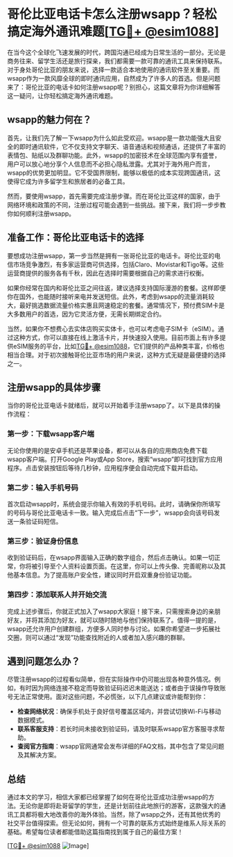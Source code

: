 # 哥伦比亚电话卡怎么注册wsapp？轻松搞定海外通讯难题[[TG💪+ @esim1088](https://t.me/s/esim1088)]

在当今这个全球化飞速发展的时代，跨国沟通已经成为日常生活的一部分。无论是商务往来、留学生活还是旅行探亲，我们都需要一款可靠的通讯工具来保持联系。对于身处哥伦比亚的朋友来说，选择一款适合本地使用的通讯软件至关重要。而wsapp作为一款风靡全球的即时通讯应用，自然成为了许多人的首选。但是问题来了：哥伦比亚的电话卡如何注册wsapp呢？别担心，这篇文章将为你详细解答这一疑问，让你轻松搞定海外通讯难题。

## wsapp的魅力何在？

首先，让我们先了解一下wsapp为什么如此受欢迎。wsapp是一款功能强大且安全的即时通讯软件，它不仅支持文字聊天、语音通话和视频通话，还提供了丰富的表情包、贴纸以及群聊功能。此外，wsapp的加密技术在全球范围内享有盛誉，用户可以放心地分享个人信息而不必担心隐私泄露。尤其对于海外用户而言，wsapp的优势更加明显。它不受国界限制，能够以极低的成本实现跨国通讯，这使得它成为许多留学生和旅居者的必备工具。

然而，要使用wsapp，首先需要完成注册步骤。而在哥伦比亚这样的国家，由于网络环境和政策的不同，注册过程可能会遇到一些挑战。接下来，我们将一步步教你如何顺利注册wsapp。

## 准备工作：哥伦比亚电话卡的选择

要想成功注册wsapp，第一步当然是拥有一张哥伦比亚的电话卡。哥伦比亚的电信市场竞争激烈，有多家运营商可供选择，包括Claro、Movistar和Tigo等。这些运营商提供的服务各有千秋，因此在选择时需要根据自己的需求进行权衡。

如果你经常在国内和哥伦比亚之间往返，建议选择支持国际漫游的套餐。这样即便你在国外，也能随时接听来电并发送短信。此外，考虑到wsapp的流量消耗较大，最好挑选数据流量价格实惠且网速稳定的套餐。通常情况下，预付费SIM卡是大多数用户的首选，因为它灵活方便，无需长期绑定合约。

当然，如果你不想费心去实体店购买实体卡，也可以考虑电子SIM卡（eSIM）。通过这种方式，你可以直接在线上激活卡片，并快速投入使用。目前市面上有许多提供eSIM服务的平台，比如[TG💪+ @esim1088](https://t.me/s/esim1088)，它们提供的产品种类丰富，价格也相当合理。对于初次接触哥伦比亚市场的用户来说，这种方式无疑是最便捷的选择之一。

## 注册wsapp的具体步骤

当你的哥伦比亚电话卡就绪后，就可以开始着手注册wsapp了。以下是具体的操作流程：

### 第一步：下载wsapp客户端

无论你使用的是安卓手机还是苹果设备，都可以从各自的应用商店免费下载wsapp客户端。打开Google Play或App Store，搜索“wsapp”即可找到官方应用程序。点击安装按钮后等待几秒钟，应用程序便会自动完成下载并启动。

### 第二步：输入手机号码

首次启动wsapp时，系统会提示你输入有效的手机号码。此时，请确保你所填写的号码与哥伦比亚电话卡一致。输入完成后点击“下一步”，wsapp会向该号码发送一条验证码短信。

### 第三步：验证身份信息

收到验证码后，在wsapp界面输入正确的数字组合，然后点击确认。如果一切正常，你将被引导至个人资料设置页面。在这里，你可以上传头像、完善昵称以及其他基本信息。为了提高账户安全性，建议同时开启双重身份验证功能。

### 第四步：添加联系人并开始交流

完成上述步骤后，你就正式加入了wsapp大家庭！接下来，只需搜索身边的亲朋好友，并将其添加为好友，就可以随时随地与他们保持联系了。值得一提的是，wsapp还允许用户创建群组，方便多人同时参与讨论。如果你希望进一步拓展社交圈，则可以通过“发现”功能查找附近的人或者加入感兴趣的群聊。

## 遇到问题怎么办？

尽管注册wsapp的过程看似简单，但在实际操作中仍可能出现各种意外情况。例如，有时因为网络连接不稳定而导致验证码迟迟未能送达；或者由于误操作导致账号无法正常使用。面对这些问题，不必慌张，以下几点建议或许能帮到你：

- **检查网络状况**：确保手机处于良好信号覆盖区域内，并尝试切换Wi-Fi与移动数据模式。
- **联系客服支持**：若长时间未接收到验证码，请及时联系wsapp官方客服寻求帮助。
- **查阅官方指南**：wsapp官网通常会发布详细的FAQ文档，其中包含了常见问题及其解决方案。

## 总结

通过本文的学习，相信大家都已经掌握了如何在哥伦比亚成功注册wsapp的方法。无论你是即将赴哥留学的学生，还是计划前往此地旅行的游客，这款强大的通讯工具都将极大地改善你的海外体验。当然，除了wsapp之外，还有其他优秀的社交平台值得探索。但无论如何，拥有一个可靠的联系方式始终是维系人际关系的基础。希望每位读者都能借助这篇指南找到属于自己的最佳方案！

[[TG💪+ @esim1088](https://t.me/s/esim1088) ![Image](https://i.postimg.cc/4NQfJmqS/Snipaste-2025-05-13-00-14-12.png)]